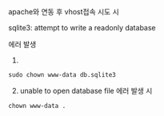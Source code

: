 
apache와 연동 후
vhost접속 시도 시 

sqlite3: attempt to write a readonly database


에러 발생


1. 
```
sudo chown www-data db.sqlite3
```

2. unable to open database file 에러 발생 시 

```
chown www-data .
```
